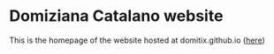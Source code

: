 # Domiziana Catalano website

This is the homepage of the website hosted at domitix.github.io ([here](https://domitix.github.io/))
